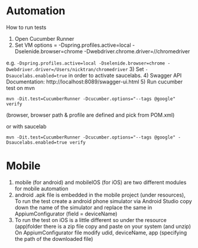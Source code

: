 # Automation
How to run tests
1) Open Cucumber Runner
2) Set VM options = -Dspring.profiles.active=local -Dselenide.browser=chrome -Dwebdriver.chrome.driver=/<path to chrome driver>/chromedriver

e.g. `-Dspring.profiles.active=local -Dselenide.browser=chrome -Dwebdriver.driver=/Users/nicktran/chromedriver`
3) Set `-Dsaucelabs.enabled=true` in order to activate saucelabs.
4) Swagger API Documentation: http://localhost:8089/swagger-ui.html
5) Run cucumber test on mvn

`mvn -Dit.test=CucumberRunner -Dcucumber.options="--tags @google" verify`

(browser, browser path & profile are defined and pick from POM.xml)

or with saucelab 

`mvn -Dit.test=CucumberRunner -Dcucumber.options="--tags @google" -Dsaucelabs.enabled=true verify`

# Mobile
1) mobile (for android) and mobileIOS (for iOS) are two different modules for mobile automation
2) android .apk file is embedded in the mobile project (under resources), To run the test create a android phone simulator 
   via Android Studio copy down the name of the simulator and replace the same in AppiumConfigurator (field = deviceName)
3) To run the test on iOS is a little different so under the resource (app)folder there is a zip file copy and paste on your system (and unzip)
   On AppiumConfigurator file modify udid, deviceName, app (specifying the path of the downloaded file) 
  